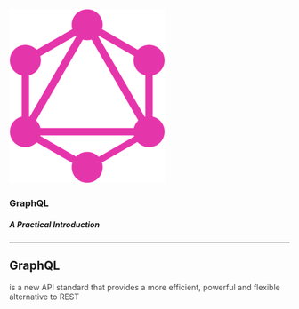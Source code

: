 ![Logo](./images/gql-logo-320.png)

### GraphQL
##### A Practical Introduction
---
## GraphQL
<span style="color: #444">is a new API standard that provides a more efficient, powerful and flexible alternative to REST</span>
